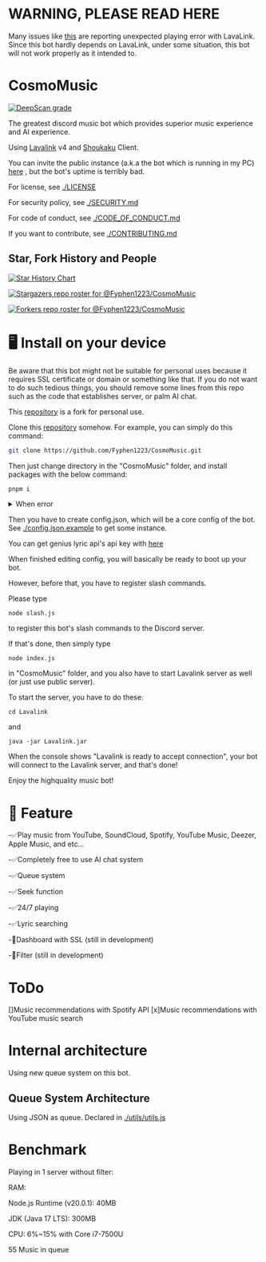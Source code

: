 # WARNING, PLEASE READ HERE
Many issues like [this](https://github.com/lavalink-devs/Lavalink/issues/1030) are reporting unexpected playing error with LavaLink.
Since this bot hardly depends on LavaLink, under some situation, this bot will not work properly as it intended to.

# CosmoMusic

[![DeepScan grade](https://deepscan.io/api/teams/23064/projects/26358/branches/836700/badge/grade.svg)](https://deepscan.io/dashboard#view=project&tid=23064&pid=26358&bid=836700)

 The greatest discord music bot which provides superior music experience and AI experience.
 
 Using [Lavalink](https://github.com/lavalink-devs/lavalink) v4 and [Shoukaku](https://github.com/Deivu/Shoukaku) Client.

 You can invite the public instance (a.k.a the bot which is running in my PC) [here](https://discord.com/api/oauth2/authorize?client_id=1132870841886060637&permissions=8&scope=bot%20applications.commands) , but the bot's uptime is terribly bad.

 For license, see [./LICENSE](./LICENSE)

 For security policy, see [./SECURITY.md](./SECURITY.md)

 For code of conduct, see [./CODE_OF_CONDUCT.md](./CODE_OF_CONDUCT.md)

 If you want to contribute, see [./CONTRIBUTING.md](./CONTRIBUTING.md)

 ## Star, Fork History and People
 
 <a href="https://star-history.com/#Fyphen1223/CosmoMusic&Date">
   <picture>
     <source media="(prefers-color-scheme: dark)" srcset="https://api.star-history.com/svg?repos=Fyphen1223/CosmoMusic&type=Date&theme=dark" />
     <source media="(prefers-color-scheme: light)" srcset="https://api.star-history.com/svg?repos=Fyphen1223/CosmoMusic&type=Date" />
     <img alt="Star History Chart" src="https://api.star-history.com/svg?repos=Fyphen1223/CosmoMusic&type=Date" />
   </picture> 
 </a>

 [![Stargazers repo roster for @Fyphen1223/CosmoMusic](http://reporoster.com/stars/dark/Fyphen1223/CosmoMusic)](https://github.com/Fyphen1223/CosmoMusic/stargazers)

 [![Forkers repo roster for @Fyphen1223/CosmoMusic](http://reporoster.com/forks/dark/Fyphen1223/CosmoMusic)](https://github.com/Fyphen1223/CosmoMusic/network/members)


# 🖥️ Install on your device

 Be aware that this bot might not be suitable for personal uses because it requires SSL certificate or domain or something like that. If you do not want to do such tedious things, you should remove some lines from this repo such as the code that establishes server, or palm AI chat.

 This [repository](https://github.com/Fyphen-Devs/CosmoMusic-Private) is a fork for personal use.
 
 Clone this [repository](https://github.com/Fyphen1223/CosmoMusic) somehow. For example, you can simply do this command: 
 
 ```bash
 git clone https://github.com/Fyphen1223/CosmoMusic.git 
 ```

 Then just change directory in the "CosmoMusic" folder, and install packages with the below command:
 
 ```bash
 pnpm i 
 ```

 <details><summary>When error</summary><div>
  
 You have not installed pnpm yet. Please install pnpm using below command:

 ```
 npm install -g pnpm
 ```

 </div></details>
 
 Then you have to create config.json, which will be a core config of the bot.
 See [./config.json.example](./config.json.example) to get some instance. 

 You can get genius lyric api's api key with [here](https://genius.com/developers) 

 When finished editing config, you will basically be ready to boot up your bot.

 However, before that, you have to register slash commands.

 Please type 
 ```
 node slash.js
 ```

 to register this bot's slash commands to the Discord server.

 If that's done, then simply type
 
 ```
 node index.js
 ```

 in "CosmoMusic" folder, and you also have to start Lavalink server as well (or just use public server).

 To start the server, you have to do these:

 ```
 cd Lavalink
 ```

 and 

 ```
 java -jar Lavalink.jar
 ```

 When the console shows "Lavalink is ready to accept connection", your bot will connect to the Lavalink server, and that's done!

 Enjoy the highquality music bot!
 
# 🧰 Feature
 
 -✅Play music from YouTube, SoundCloud, Spotify, YouTube Music, Deezer, Apple Music, and etc...

 -✅Completely free to use AI chat system
 
 -✅Queue system
 
 -✅Seek function
 
 -✅24/7 playing
 
 -✅Lyric searching
 
 -🔴Dashboard with SSL (still in development)
 
 -🔴Filter (still in development)

# ToDo
 
 []Music recommendations with Spotify API
 [x]Music recommendations with YouTube music search

# Internal architecture
 
 Using new queue system on this bot.

## Queue System Architecture
 
 Using JSON as queue. Declared in [./utils/utils.js](./utils/utils.js)

# Benchmark
 
 Playing in 1 server without filter:
  
  RAM:
  
   Node.js Runtime (v20.0.1): 40MB
   
   JDK (Java 17 LTS): 300MB
   
   CPU: 6%~15% with Core i7-7500U

   55 Music in queue

